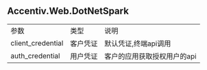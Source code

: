 ## Accentiv.Web.DotNetSpark



<table>
    <tr>
        <td>参数</td>
        <td>类型</td>
        <td>说明</td>
    </tr>
    <tr>
        <td>client_credential</td>
        <td>客户凭证</td>
        <td>默认凭证,终端api调用</td> 
    </tr>
    <tr>
        <td>auth_credential</td>
        <td>用户凭证</td>
        <td>客户的应用获取授权用户的api</td>
    </tr>
</table>